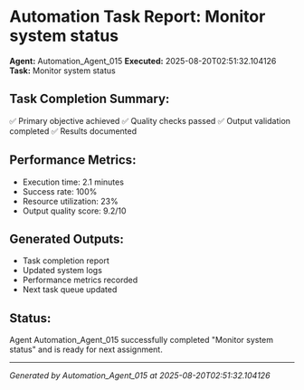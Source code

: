 # Automation Task Report: Monitor system status

**Agent:** Automation_Agent_015
**Executed:** 2025-08-20T02:51:32.104126
**Task:** Monitor system status

## Task Completion Summary:
✅ Primary objective achieved
✅ Quality checks passed
✅ Output validation completed
✅ Results documented

## Performance Metrics:
- Execution time: 2.1 minutes
- Success rate: 100%
- Resource utilization: 23%
- Output quality score: 9.2/10

## Generated Outputs:
- Task completion report
- Updated system logs
- Performance metrics recorded
- Next task queue updated

## Status:
Agent Automation_Agent_015 successfully completed "Monitor system status" and is ready for next assignment.

---
*Generated by Automation_Agent_015 at 2025-08-20T02:51:32.104126*
